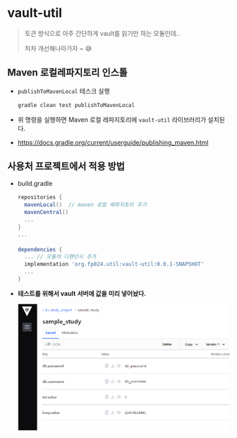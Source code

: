 # vault-util

> 토큰 방식으로 아주 간단하게 vault를 읽기만 하는 모듈인데.. 
>
> 차차 개선해나아가자 ~ 😅

## Maven 로컬레파지토리 인스톨

* `publishToMavenLocal` 테스크 실행

  ```sh
  gradle clean test publishToMavenLocal
  ```

* 위 명령을 실행하면 Maven 로컬 레파지토리에 `vault-util` 라이브러리가 설치된다.

* https://docs.gradle.org/current/userguide/publishing_maven.html

  

## 사용처 프로젝트에서 적용 방법

* build.gradle

  ```groovy
  repositories {
    mavenLocal()  // maven 로컬 레파지토리 추가
    mavenCentral()
    ...
  }
  ...
  
  dependencies {
    ... // 모듈의 디펜던시 추가
    implementation 'org.fp024.util:vault-util:0.0.1-SNAPSHOT'
    ...
  }
  ```

  

* **테스트를 위해서 vault 서버에 값을 미리 넣어놨다.**

  ![image-20230811204716376](doc-resources/image-20230811204716376.png)

  